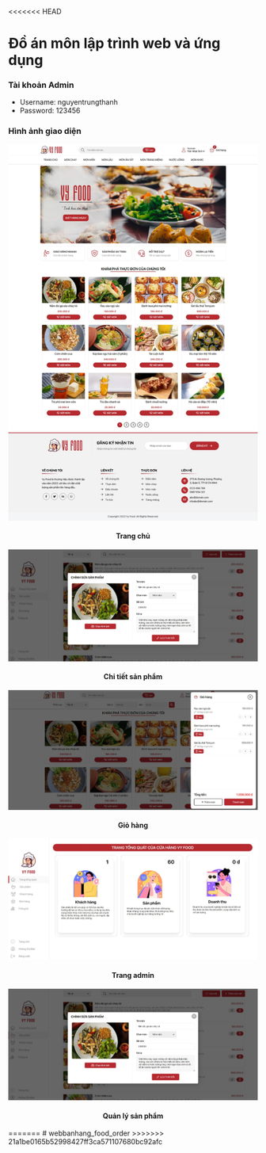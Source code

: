 <<<<<<< HEAD
<!-- author: hgbaodev -->
# Đồ án môn lập trình web và ứng dụng

### Tài khoản Admin

- Username: nguyentrungthanh
- Password: 123456

### Hình ảnh giao diện

![Alt text](./assets/img/screen.jpeg)
<h4 align="center">Trang chủ</h4>

![Alt text](./assets/img/img-github/admin-product.jpeg)
<h4 align="center">Chi tiết sản phẩm</h4>

![Alt text](./assets/img/img-github/giohang.jpeg)
<h4 align="center">Giỏ hàng</h4>

![Alt text](./assets/img/img-github/admin.jpeg)
<h4 align="center">Trang admin</h4>

![Alt text](./assets/img/img-github/admin-product.jpeg)
<h4 align="center">Quản lý sản phẩm</h4>
=======
# webbanhang_food_order
>>>>>>> 21a1be0165b52998427ff3ca571107680bc92afc
